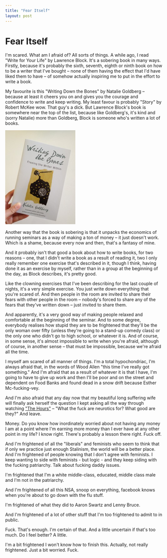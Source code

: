 ```yaml
---
title: "Fear Itself"
layout: post 
---
```


# Fear Itself
I'm scared.  What am I afraid of? All sorts of things.  A while ago, I read "Write for Your Life" by Lawrence Block.  It's a sobering book in many ways.  Firstly, because it's probably the sixth, seventh, eighth or ninth book on how to be a writer that I've bought &ndash; none of them having the effect that I'd have liked them to have &ndash; of somehow actually inspiring me to put in the effort to write a book.

My favourite is this "Writing Down the Bones" by Natalie Goldberg &ndash; because at least it cheers you on and gives you the courage and confidence to write and keep writing.  My least favour is probably "Story" by Robert McKee wow.  That guy's a dick. But Lawrence Block's book is somewhere near the top of the list, because like Goldberg's, it's kind and (sorry Natalie) more than Goldberg, Block is someone who's written a lot of books.

![Writing down the Bones](writingDownTheBones.jpg)

Another way that the book is sobering is that it unpacks the economics of running seminars as a way of making a ton of money &ndash; it just doesn't work.  Which is a shame, because every now and then, that's a fantasy of mine.

And it probably isn't that good a book about how to write books, for two reasons &ndash; one, that I didn't write a book as a result of reading it, two I only really remember one exercise that's described in it, though I think, having done it as an exercise by myself, rather than in a group at the beginning of the day, as Block describes, it's pretty good.

Like the clowning exercises that I've been describing for the last couple of nights, it's a very simple exercise.  You just write down everything that you're scared of.  And then people in the room are invited to share their fears with other people in the room &ndash; nobody's forced to share any of the fears that they've written down &ndash; just invited to share them.

And apparently, it's a very good way of making people relaxed and comfortable at the beginning of the seminar.  And to some degree, everybody realises how stupid they are to be frightened that they'll be the only woman over fifty (unless they're going to a stand-up comedy class) or the only one who didn't go to high school, or whatever it is.  And of course, in some sense, it's almost impossible to write when you're afraid, although of course, in another sense &ndash; that must be impossible, because we're afraid all the time.

I myself am scared of all manner of things.  I'm a total hypochondriac, I'm always afraid that, in the words of Wood Allen "this time I've really got something." And I'm afraid that as a result of whatever it is that I have, I'm going to have to give up work and then I'll be poor and on the street and dependent on Food Banks and found dead in a snow drift because Esther Mc-fucking-vey.

And I'm also afraid that any day now that my beautiful long suffering wife will finally ask herself the question I kept asking all the way through watching ["The Hours"](http://www.imdb.com/title/tt0274558/) &ndash; "What the fuck are neurotics for?  What good are they?" And leave.

Money.  Do you know how inordinately worried about not having any money I am at a point where I'm earning more money than I ever have at any other point in my life? I know right.  There's probably a lesson there right.  Fuck off.

And I'm frightened of all the "liberals" and feminists who seem to think that if only we practice just enough Stalinism, the world will be a better place. And I'm frightened of people knowing that I don't agree with feminists. I keep wanting to side with feminists - but logic - and they keep siding with the fucking patriarchy. Talk about fucking daddy issues.

I'm frightened that I'm a white middle-class, educated, middle class male and I'm not in the patriarchy.

And I'm frightened of all this NSA, snoop on everything, facebook knows when you're about to go down with the flu stuff.

I'm frightened of what they did to Aaron Swartz and Lenny Bruce.

And I'm frightened of a lot of other stuff that I'm too frightened to admit to in public.

Fuck.  That's enough. I'm certain of that.  And a little uncertain if that's too much.  Do I feel better?  A little.

I'm a bit frightened I won't know how to finish this.  Actually, not really frightened.  Just a bit worried. Fuck.
